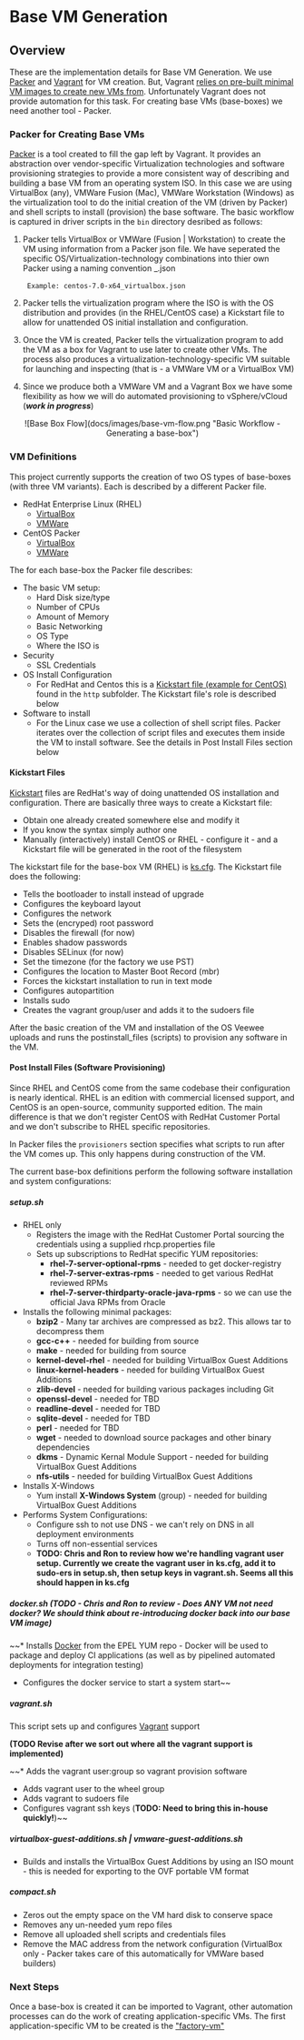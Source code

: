 # Base VM Generation

## Overview

These are the implementation details for Base VM Generation.  We use [Packer](http://www.packer.io) and [Vagrant](http://www.vagrantup.com) for VM creation. But, Vagrant [relies on pre-built minimal VM images to create new VMs from](http://docs.vagrantup.com/v2/boxes/base.html).  Unfortunately Vagrant does not provide automation for this task.  For creating base VMs (base-boxes) we need another tool - Packer. 


### Packer for Creating Base VMs

[Packer](http://www.packer.io) is a tool created to fill the gap left by Vagrant.  It provides an abstraction over vendor-specific Virtualization technologies and software provisioning strategies to provide a more consistent way of describing and building a base VM from an operating system ISO.  In this case we are using VirtualBox (any), VMWare Fusion (Mac), VMWare Workstation (Windows) as the virtualization tool to do the initial creation of the VM (driven by Packer) and shell scripts to install (provision) the base software.  The basic workflow is captured in driver scripts in the `bin` directory desribed as follows:

1. Packer tells VirtualBox or VMWare (Fusion | Workstation) to create the VM using information from a Packer json file.  We have seperated the specific OS/Virtualization-technology combinations into thier own Packer using a naming convention <os>_<virtualization technology>.json 

		Example: centos-7.0-x64_virtualbox.json
	
2. Packer tells the virtualization program where the ISO is with the OS distribution and provides (in the RHEL/CentOS case) a Kickstart file to allow for unattended OS initial installation and configuration.
3. Once the VM is created, Packer tells the virtualization program to add the VM as a box for Vagrant to use later to create other VMs.  The process also produces a virtualization-technology-specific VM suitable for launching and inspecting (that is - a VMWare VM or a VirtualBox VM)
4. Since we produce both a VMWare VM and a Vagrant Box we have some flexibility as how we will do automated provisioning to vSphere/vCloud (__*work in progress*__)

<p align="center">![Base Box Flow](docs/images/base-vm-flow.png "Basic Workflow - Generating a base-box")


### VM Definitions 
This project currently supports the creation of two OS types of base-boxes (with three VM variants).  Each is described by a different Packer file.  

* RedHat Enterprise Linux (RHEL)
	* [VirtualBox](rhel-7.0-x64/rhel-7.0-x64_virtualbox.json)
	* [VMWare](rhel-7.0-x64/rhel-7.0-x64_vmware.json)
* CentOS Packer
	* [VirtualBox](centos-7.0-x64/centos-7.0-x64_virtualbox.json) 
	* [VMWare](centos-7.0-x64/centos-7.0-x64_vmware.json)

The for each base-box the Packer file describes:

* The basic VM setup:
	* Hard Disk size/type
	* Number of CPUs
	* Amount of Memory
	* Basic Networking
	* OS Type
	* Where the ISO is	
*  Security
	* SSL Credentials
* OS Install Configuration
	* For RedHat and Centos this is a [Kickstart file (example for CentOS)](centos-7.0-x64.http/ks.cfg) found in the `http` subfolder. The Kickstart file's role is described below
* Software to install
	* For the Linux case we use a collection of shell script files.  Packer iterates over the collection of script files and executes them inside the VM to install software.  See the details in Post Install Files section below


#### Kickstart Files

[Kickstart](http://fedoraproject.org/wiki/Anaconda/Kickstart) files are RedHat's way of doing unattended OS installation and configuration.  There are basically three ways to create a Kickstart file:

* Obtain one already created somewhere else and modify it
* If you know the syntax simply author one
* Manually (interactively) install CentOS or RHEL - configure it - and a Kickstart file will be generated in the root of the filesystem  

The kickstart file for the base-box VM (RHEL) is [ks.cfg](definitions/rhel7-server-x64-base/ks.cfg).  The Kickstart file does the following:

* Tells the bootloader to install instead of upgrade
* Configures the keyboard layout
* Configures the network
* Sets the (encryped) root password
* Disables the firewall (for now)
* Enables shadow passwords
* Disables SELinux (for now)
* Set the timezone (for the factory we use PST)
* Configures the location to Master Boot Record (mbr)
* Forces the kickstart installation to run in text mode
* Configures autopartition
* Installs sudo
* Creates the vagrant group/user and adds it to the sudoers file

After the basic creation of the VM and installation of the OS Veewee uploads and runs the postinstall_files (scripts) to provision any software in the VM.

#### Post Install Files (Software Provisioning)

Since RHEL and CentOS come from the same codebase their configuration is nearly identical.  RHEL is an edition with commercial licensed support, and CentOS is an open-source, community supported edition.  The main difference is that we don't register CentOS with RedHat Customer Portal and we don't subscribe to RHEL specific repositories.

In Packer files the `provisioners` section specifies what scripts to run after the VM comes up.  This only happens during construction of the VM.

The current base-box definitions perform the following software installation and system configurations:

##### setup.sh
* RHEL only
	* Registers the image with the RedHat Customer Portal sourcing the credentials using a supplied rhcp.properties file
	* Sets up subscriptions to RedHat specific YUM repositories:
		* **rhel-7-server-optional-rpms** - needed to get docker-registry
		* **rhel-7-server-extras-rpms** - needed to get various RedHat reviewed RPMs
		* **rhel-7-server-thirdparty-oracle-java-rpms** - so we can use the official Java RPMs from Oracle
* Installs the following minimal packages:
	* **bzip2** - Many tar archives are compressed as bz2.  This allows tar to decompress them
	* **gcc-c++** - needed for building from source
	* **make** - needed for building from source
	* **kernel-devel-rhel** - needed for building VirtualBox Guest Additions
	* **linux-kernel-headers** - needed for building VirtualBox Guest Additions 
	* **zlib-devel** - needed for building various packages including Git
	* **openssl-devel** - needed for TBD
	* **readline-devel** - needed for TBD
	* **sqlite-devel** - needed for TBD
	* **perl** - needed for TBD
	* **wget** - needed to download source packages and other binary dependencies
	* **dkms** - Dynamic Kernal Module Support - needed for building VirtualBox Guest Additions
	* **nfs-utils** - needed for building VirtualBox Guest Additions
* Installs X-Windows
	* Yum install **X-Windows System** (group) - needed for building VirtualBox Guest Additions
* Performs System Configurations:
	* Configure ssh to not use DNS	- we can't rely on DNS in all deployment environments
	* Turns off non-essential services
	* __TODO: Chris and Ron to review how we're handling vagrant user setup.  Currently we create the vagrant user in ks.cfg, add it to sudo-ers in setup.sh, then setup keys in vagrant.sh. Seems all this should happen in ks.cfg__

##### docker.sh (TODO - Chris and Ron to review - Does ANY VM not need docker?  We should think about re-introducing docker back into our base VM image)
~~* Installs [Docker](http://www.docker.com) from the EPEL YUM repo - Docker will be used to package and deploy CI applications (as well as by pipelined automated deployments for integration testing)
* Configures the docker service to start a system start~~

##### vagrant.sh
This script sets up and configures [Vagrant](http://www.vagrantup.com) support

__(TODO Revise after we sort out where all the vagrant support is implemented)__

~~* Adds the vagrant user:group so vagrant provision software
* Adds vagrant user to the wheel group
* Adds vagrant to sudoers file
* Configures vagrant ssh keys (**TODO: Need to bring this in-house quickly!**)~~
##### virtualbox-guest-additions.sh | vmware-guest-additions.sh
* Builds and installs the VirtualBox Guest Additions by using an ISO mount - this is needed for exporting to the OVF portable VM format

##### compact.sh
* Zeros out the empty space on the VM hard disk to conserve space
* Removes any un-needed yum repo files
* Remove all uploaded shell scripts and credentials files
* Remove the MAC address from the network configuration (VirtualBox only - Packer takes care of this automatically for VMWare based builders)

### Next Steps

Once a base-box is created it can be imported to Vagrant, other automation processes can do the work of creating application-specific VMs.  The first application-specific VM to be created is the ["factory-vm"](../factory-vm)

